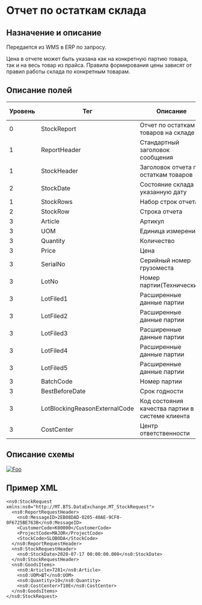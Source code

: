 # Отчет по остаткам склада

## Назначение и описание
Передается из WMS в ERP по запросу.

Цена в отчете может быть указана как на конкретную партию товара, так и на весь товар из прайса. Правила формирования цены зависят от правил работы склада по конкретным товарам.

## Описание полей

Уровень | Тег | Описание | Частота | Тип данных | Размер поля | Комментарий
--------|-----|----------|---------|------------|-------------|------------
0       | StockReport                   | Отчет по остаткам товаров на складе             | 1..1    |            |             |                           
1       | ReportHeader                  | Стандартный заголовок сообщения                 | 1..1    |            |             | Общая структура сообщения 
1       | StockHeader                   | Заголовок отчета по остаткам товаров            | 1..1    |            |             |                           
2       | StockDate                     | Состояние склада на указанную дату              | 1..1    | DateTime   |             |
1       | StockRows                     | Набор строк отчета                              | 1..1    |            |             |                           
2       | StockRow                      | Строка отчета                                   | 1..n    |            |             |                           
3       | Article                       | Артикул                                         | 1..1    | String     | 100         |                           
3       | UOM                           | Единица измерения                               | 1..1    | String     | 10          |                           
3       | Quantity                      | Количество                                      | 1..1    | Decimal    |             |                           
3       | Price                         | Цена                                            | 0..1    | Decimal    |             |                           
3       | SerialNo                      | Серийный номер грузоместа                       | 0..1    | String     | 20          |                           
3       | LotNo                         | Номер партии(Технический)                       | 0..1    | String     | 50          |                           
3       | LotFiled1                     | Расширенные данные партии                       | 0..1    | String     | 100         |                           
3       | LotFiled2                     | Расширенные данные партии                       | 0..1    | String     | 100         |                           
3       | LotFiled3                     | Расширенные данные партии                       | 0..1    | String     | 100         |                           
3       | LotFiled4                     | Расширенные данные партии                       | 0..1    | String     | 100         |                           
3       | LotFiled5                     | Расширенные данные партии                       | 0..1    | String     | 100         |                           
3       | BatchCode                     | Номер партии                                    | 0..1    | String     | 50          |                           
3       | BestBeforeDate                | Срок годности                                   | 0..1    | Datetime   |             |                           
3       | LotBlockingReasonExternalCode | Код состояния качества партии в системе клиента | 0..1    | String     | 100         |                           
3       | CostCenter                    | Центр ответственности                           | 0..1    | String     | 20          |                           

## Описание схемы
<a href="/XSD/MT_StockReport.xsd" rel="XSD">![Foo](https://user-images.githubusercontent.com/22858622/134012526-73d1b128-a2cd-4d14-8a13-10f81a57c04f.png)</a>

## Пример XML
```
<ns0:StockRequest xmlns:ns0="http://MT.BTS.DataExchange.MT_StockRequest">
  <ns0:ReportRequestHeader>
    <ns0:MessageID>2EB08DAD-0205-40AE-9CF0-0F6725BE763B</ns0:MessageID>
    <CustomerCode>К00000</CustomerCode>
    <ProjectCode>MAJOR</ProjectCode>
    <StockCode>SLOBODA</StockCode>
  </ns0:ReportRequestHeader>
  <ns0:StockRequestHeader>
    <ns0:StockDate>2020-07-17 00:00:00.000</ns0:StockDate>
  </ns0:StockRequestHeader>
  <ns0:GoodsItems>
    <ns0:Article>7281</ns0:Article>
    <ns0:UOM>ШТ</ns0:UOM>
    <ns0:Quantity>10</ns0:Quantity>
    <ns0:CostCenter>T10E</ns0:CostCenter>
  </ns0:GoodsItems>
</ns0:StockRequest>
```
